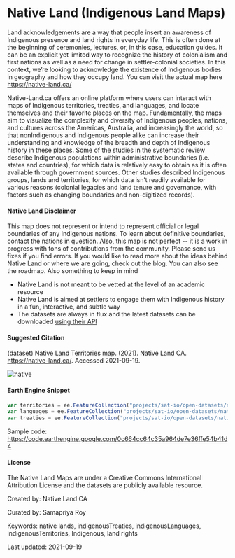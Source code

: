 # Native Land (Indigenous Land Maps)

Land acknowledgements are a way that people insert an awareness of Indigenous presence and land rights in everyday life. This is often done at the beginning of ceremonies, lectures, or, in this case, education guides. It can be an explicit yet limited way to recognize the history of colonialism and first nations as well as a need for change in settler-colonial societies. In this context, we’re looking to acknowledge the existence of Indigenous bodies in geography and how they occupy land. You can visit the actual map here https://native-land.ca/

Native-Land.ca offers an online platform where users can interact with maps of Indigenous territories, treaties, and languages, and locate themselves and their favorite places on the map. Fundamentally, the maps aim to visualize the complexity and diversity of Indigenous peoples, nations, and cultures across the Americas, Australia, and increasingly the world, so that nonIndigenous and Indigenous people alike can increase their understanding and knowledge of the breadth and depth of Indigenous history in these places. Some of the studies in the systematic review describe Indigenous populations within administrative boundaries (i.e. states and countries), for which data is relatively easy to obtain as it is often available through government sources. Other studies described Indigenous groups, lands and territories, for which data isn’t readily available for various reasons (colonial legacies and land tenure and governance, with factors such as changing boundaries and non-digitized records).


#### Native Land Disclaimer
This map does not represent or intend to represent official or legal boundaries of any Indigenous nations. To learn about definitive boundaries, contact the nations in question. Also, this map is not perfect -- it is a work in progress with tons of contributions from the community. Please send us fixes if you find errors. If you would like to read more about the ideas behind Native Land or where we are going, check out the blog. You can also see the roadmap. Also something to keep in mind

* Native Land is not meant to be vetted at the level of an academic resource
* Native Land is aimed at settlers to engage them with Indigenous history in a fun, interactive, and subtle way
* The datasets are always in flux and the latest datasets can be downloaded [using their API](https://native-land.ca/resources/api-docs/)


#### Suggested Citation

(dataset) Native Land Territories map. (2021). Native Land CA. https://native-land.ca/. Accessed 2021-09-19.

![native](https://user-images.githubusercontent.com/6677629/133938352-7c4d09a1-99b2-490f-acdd-14627c1e53bb.gif)


#### Earth Engine Snippet

```js
var territories = ee.FeatureCollection("projects/sat-io/open-datasets/native-land/indigenousTerritories");
var languages = ee.FeatureCollection("projects/sat-io/open-datasets/native-land/indigenousLanguages");
var treaties = ee.FeatureCollection("projects/sat-io/open-datasets/native-land/indigenousTreaties");
```

Sample code: https://code.earthengine.google.com/0c664cc64c35a964de7e36ffe54b41d4


#### License

The Native Land Maps are under a Creative Commons International Attribution License and the datasets are publicly available resource.

Created by: Native Land CA

Curated by: Samapriya Roy

Keywords: native lands, indigenousTreaties, indigenousLanguages, indigenousTerritories, Indigenous, land rights

Last updated: 2021-09-19
